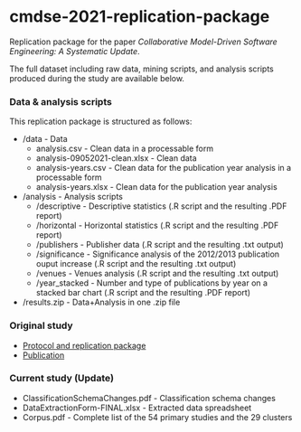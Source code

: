 # cmdse-2021-replication-package

Replication package for the paper _Collaborative Model-Driven Software Engineering: A Systematic Update_.

The full dataset including raw data, mining scripts, and analysis scripts produced during the study are available below.

### Data & analysis scripts

This replication package is structured as follows:
* /data - Data
   * analysis.csv - Clean data in a processable form
   * analysis-09052021-clean.xlsx - Clean data
   * analysis-years.csv - Clean data for the publication year analysis in a processable form
   * analysis-years.xlsx - Clean data for the publication year analysis
* /analysis - Analysis scripts
   * /descriptive - Descriptive statistics (.R script and the resulting .PDF report)
   * /horizontal - Horizontal statistics (.R script and the resulting .PDF report)
   * /publishers - Publisher data (.R script and the resulting .txt output)
   * /significance - Significance analysis of the 2012/2013 publication ouput increase (.R script and the resulting .txt output)
   * /venues - Venues analysis (.R script and the resulting .txt output)
   * /year_stacked - Number and type of publications by year on a stacked bar chart (.R script and the resulting .PDF report)
* /results.zip - Data+Analysis in one .zip file

### Original study
* [Protocol and replication package](http://people.disim.univaq.it/mirco.franzago/collaborativeMDSE)
* [Publication](https://ieeexplore.ieee.org/document/8047991/)

### Current study (Update)
* ClassificationSchemaChanges.pdf - Classification schema changes
* DataExtractionForm-FINAL.xlsx - Extracted data spreadsheet
* Corpus.pdf - Complete list of the 54 primary studies and the 29 clusters
